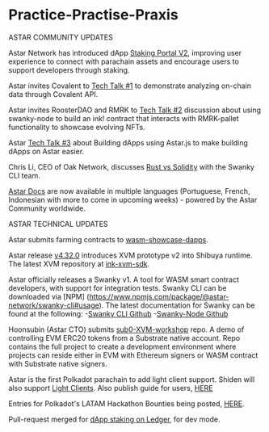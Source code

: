 # Practice-Practise-Praxis

ASTAR COMMUNITY UPDATES

Astar Network has introduced dApp [Staking Portal V2](https://medium.com/astar-network/our-dapp-staking-portal-v2-is-live-d4a1eba0563a), improving user experience to connect with parachain assets and encourage users to support developers through staking.  

Astar invites Covalent to [Tech Talk #1](https://www.youtube.com/watch?v=MRYBg6ptkPw) to demonstrate analyzing on-chain data through Covalent API. 

Astar invites RoosterDAO and RMRK to [Tech Talk #2](https://www.youtube.com/watch?v=MRYBg6ptkPw) discussion about using swanky-node to build an ink! contract that interacts with RMRK-pallet functionality to showcase evolving NFTs.  

Astar [Tech Talk #3](https://www.youtube.com/watch?v=1JNNI4G9XS4)  about Building dApps using Astar.js to make building dApps on Astar easier. 

Chris Li, CEO of Oak Network, discusses [Rust vs Solidity](https://twitter.com/Swankywasm/status/1596186173164380160) with the Swanky CLI team.

[Astar Docs](https://docs.astar.network/) are now available in multiple languages (Portuguese, French, Indonesian with more to come in upcoming weeks) - powered by the Astar Community worldwide.


ASTAR TECHNICAL UPDATES

Astar submits farming contracts to [wasm-showcase-dapps](https://github.com/AstarNetwork/wasm-showcase-dapps/tree/main/farming).

Astar release [v4.32.0](https://github.com/AstarNetwork/Astar/releases/tag/v4.32.0) introduces XVM prototype v2 into Shibuya runtime. The latest XVM repository at [ink-xvm-sdk](https://github.com/AstarNetwork/ink-xvm-sdk).

Astar officially releases a Swanky v1. A tool for WASM smart contract developers, with support for integration tests. Swanky CLI can be downloaded via [NPM] (https://www.npmjs.com/package/@astar-network/swanky-cli#usage).
The latest documentation for Swanky can be found at the following:
-[Swanky CLI Github](https://github.com/AstarNetwork/swanky-cli)
-[Swanky-Node Github](https://github.com/AstarNetwork/swanky-node)

Hoonsubin (Astar CTO) submits [sub0-XVM-workshop](https://github.com/hoonsubin/sub0-xvm-workshop) repo. A demo of controlling EVM ERC20 tokens from a Substrate native account. Repo contains the full project to create a development environment where projects can reside either in EVM with Ethereum signers or WASM contract with Substrate native signers.

Astar is the first Polkadot parachain to add light client support. Shiden will also support [Light Clients](https://github.com/polkadot-js/apps/pull/8262/files).
Also publish guide for users, [HERE](https://medium.com/astar-network/decentralising-astar-with-light-clients-335bb9017546)

Entries for Polkadot's LATAM Hackathon Bounties being posted, [HERE](https://github.com/AstarNetwork/AstarBounties/pulls).

Pull-request merged for [dApp staking on Ledger](https://github.com/LedgerHQ/app-astar/pull/2), for dev mode.
